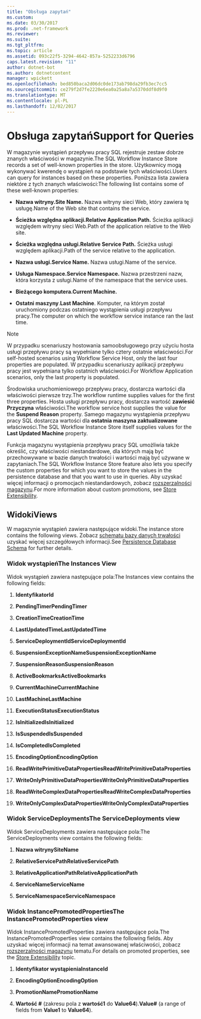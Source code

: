 ```yaml
---
title: "Obsługa zapytań"
ms.custom: 
ms.date: 03/30/2017
ms.prod: .net-framework
ms.reviewer: 
ms.suite: 
ms.tgt_pltfrm: 
ms.topic: article
ms.assetid: 093c22f5-3294-4642-857a-5252233d6796
caps.latest.revision: "11"
author: dotnet-bot
ms.author: dotnetcontent
manager: wpickett
ms.openlocfilehash: bed850baca2d06dc0de173ab798da29fb3ec7cc5
ms.sourcegitcommit: ce279f2d7fe2220e6ea0a25a8a7a5370ddf8d9f0
ms.translationtype: MT
ms.contentlocale: pl-PL
ms.lasthandoff: 12/02/2017
---
```

# <a name="support-for-queries"></a><span data-ttu-id="ab0fa-102">Obsługa zapytań</span><span class="sxs-lookup"><span data-stu-id="ab0fa-102">Support for Queries</span></span>
<span data-ttu-id="ab0fa-103">W magazynie wystąpień przepływu pracy SQL rejestruje zestaw dobrze znanych właściwości w magazynie.</span><span class="sxs-lookup"><span data-stu-id="ab0fa-103">The SQL Workflow Instance Store records a set of well-known properties in the store.</span></span> <span data-ttu-id="ab0fa-104">Użytkownicy mogą wykonywać kwerendę o wystąpień na podstawie tych właściwości.</span><span class="sxs-lookup"><span data-stu-id="ab0fa-104">Users can query for instances based on these properties.</span></span> <span data-ttu-id="ab0fa-105">Poniższa lista zawiera niektóre z tych znanych właściwości:</span><span class="sxs-lookup"><span data-stu-id="ab0fa-105">The following list contains some of these well-known properties:</span></span>  
  
-   <span data-ttu-id="ab0fa-106">**Nazwa witryny.**</span><span class="sxs-lookup"><span data-stu-id="ab0fa-106">**Site Name.**</span></span> <span data-ttu-id="ab0fa-107">Nazwa witryny sieci Web, który zawiera tę usługę.</span><span class="sxs-lookup"><span data-stu-id="ab0fa-107">Name of the Web site that contains the service.</span></span>  
  
-   <span data-ttu-id="ab0fa-108">**Ścieżka względna aplikacji.**</span><span class="sxs-lookup"><span data-stu-id="ab0fa-108">**Relative Application Path.**</span></span> <span data-ttu-id="ab0fa-109">Ścieżka aplikacji względem witryny sieci Web.</span><span class="sxs-lookup"><span data-stu-id="ab0fa-109">Path of the application relative to the Web site.</span></span>  
  
-   <span data-ttu-id="ab0fa-110">**Ścieżka względna usługi.**</span><span class="sxs-lookup"><span data-stu-id="ab0fa-110">**Relative Service Path.**</span></span> <span data-ttu-id="ab0fa-111">Ścieżka usługi względem aplikacji.</span><span class="sxs-lookup"><span data-stu-id="ab0fa-111">Path of the service relative to the application.</span></span>  
  
-   <span data-ttu-id="ab0fa-112">**Nazwa usługi.**</span><span class="sxs-lookup"><span data-stu-id="ab0fa-112">**Service Name.**</span></span> <span data-ttu-id="ab0fa-113">Nazwa usługi.</span><span class="sxs-lookup"><span data-stu-id="ab0fa-113">Name of the service.</span></span>  
  
-   <span data-ttu-id="ab0fa-114">**Usługa Namespace.**</span><span class="sxs-lookup"><span data-stu-id="ab0fa-114">**Service Namespace.**</span></span> <span data-ttu-id="ab0fa-115">Nazwa przestrzeni nazw, która korzysta z usługi.</span><span class="sxs-lookup"><span data-stu-id="ab0fa-115">Name of the namespace that the service uses.</span></span>  
  
-   <span data-ttu-id="ab0fa-116">**Bieżącego komputera.**</span><span class="sxs-lookup"><span data-stu-id="ab0fa-116">**Current Machine.**</span></span>  
  
-   <span data-ttu-id="ab0fa-117">**Ostatni maszyny**.</span><span class="sxs-lookup"><span data-stu-id="ab0fa-117">**Last Machine**.</span></span> <span data-ttu-id="ab0fa-118">Komputer, na którym został uruchomiony podczas ostatniego wystąpienia usługi przepływu pracy.</span><span class="sxs-lookup"><span data-stu-id="ab0fa-118">The computer on which the workflow service instance ran the last time.</span></span>  
  
> [!NOTE]
>  <span data-ttu-id="ab0fa-119">W przypadku scenariuszy hostowania samoobsługowego przy użyciu hosta usługi przepływu pracy są wypełniane tylko cztery ostatnie właściwości.</span><span class="sxs-lookup"><span data-stu-id="ab0fa-119">For self-hosted scenarios using Workflow Service Host, only the last four properties are populated.</span></span> <span data-ttu-id="ab0fa-120">W przypadku scenariuszy aplikacji przepływu pracy jest wypełniana tylko ostatnich właściwości.</span><span class="sxs-lookup"><span data-stu-id="ab0fa-120">For Workflow Application scenarios, only the last property is populated.</span></span>  
  
 <span data-ttu-id="ab0fa-121">Środowiska uruchomieniowego przepływu pracy, dostarcza wartości dla właściwości pierwsze trzy.</span><span class="sxs-lookup"><span data-stu-id="ab0fa-121">The workflow runtime supplies values for the first three properties.</span></span> <span data-ttu-id="ab0fa-122">Hosta usługi przepływu pracy, dostarcza wartość **zawiesić Przyczyna** właściwości.</span><span class="sxs-lookup"><span data-stu-id="ab0fa-122">The workflow service host supplies the value for the **Suspend Reason** property.</span></span> <span data-ttu-id="ab0fa-123">Samego magazynu wystąpienia przepływu pracy SQL dostarcza wartości dla **ostatnia maszyna zaktualizowane** właściwości.</span><span class="sxs-lookup"><span data-stu-id="ab0fa-123">The SQL Workflow Instance Store itself supplies values for the **Last Updated Machine** property.</span></span>  
  
 <span data-ttu-id="ab0fa-124">Funkcja magazynu wystąpienia przepływu pracy SQL umożliwia także określić, czy właściwości niestandardowe, dla których mają być przechowywane w bazie danych trwałości i wartości mają być używane w zapytaniach.</span><span class="sxs-lookup"><span data-stu-id="ab0fa-124">The SQL Workflow Instance Store feature also lets you specify the custom properties for which you want to store the values in the persistence database and that you want to use in queries.</span></span> <span data-ttu-id="ab0fa-125">Aby uzyskać więcej informacji o promocjach niestandardowych, zobacz [rozszerzalności magazynu](../../../docs/framework/windows-workflow-foundation/store-extensibility.md).</span><span class="sxs-lookup"><span data-stu-id="ab0fa-125">For more information about custom promotions, see [Store Extensibility](../../../docs/framework/windows-workflow-foundation/store-extensibility.md).</span></span>  
  
## <a name="views"></a><span data-ttu-id="ab0fa-126">Widoki</span><span class="sxs-lookup"><span data-stu-id="ab0fa-126">Views</span></span>  
 <span data-ttu-id="ab0fa-127">W magazynie wystąpień zawiera następujące widoki.</span><span class="sxs-lookup"><span data-stu-id="ab0fa-127">The instance store contains the following views.</span></span> <span data-ttu-id="ab0fa-128">Zobacz [schematu bazy danych trwałości](../../../docs/framework/windows-workflow-foundation/persistence-database-schema.md) uzyskać więcej szczegółowych informacji.</span><span class="sxs-lookup"><span data-stu-id="ab0fa-128">See [Persistence Database Schema](../../../docs/framework/windows-workflow-foundation/persistence-database-schema.md) for further details.</span></span>  
  
### <a name="the-instances-view"></a><span data-ttu-id="ab0fa-129">Widok wystąpień</span><span class="sxs-lookup"><span data-stu-id="ab0fa-129">The Instances View</span></span>  
 <span data-ttu-id="ab0fa-130">Widok wystąpień zawiera następujące pola:</span><span class="sxs-lookup"><span data-stu-id="ab0fa-130">The Instances view contains the following fields:</span></span>  
  
1.  <span data-ttu-id="ab0fa-131">**Identyfikator**</span><span class="sxs-lookup"><span data-stu-id="ab0fa-131">**Id**</span></span>  
  
2.  <span data-ttu-id="ab0fa-132">**PendingTimer**</span><span class="sxs-lookup"><span data-stu-id="ab0fa-132">**PendingTimer**</span></span>  
  
3.  <span data-ttu-id="ab0fa-133">**CreationTime**</span><span class="sxs-lookup"><span data-stu-id="ab0fa-133">**CreationTime**</span></span>  
  
4.  <span data-ttu-id="ab0fa-134">**LastUpdatedTime**</span><span class="sxs-lookup"><span data-stu-id="ab0fa-134">**LastUpdatedTime**</span></span>  
  
5.  <span data-ttu-id="ab0fa-135">**ServiceDeploymentId**</span><span class="sxs-lookup"><span data-stu-id="ab0fa-135">**ServiceDeploymentId**</span></span>  
  
6.  <span data-ttu-id="ab0fa-136">**SuspensionExceptionName**</span><span class="sxs-lookup"><span data-stu-id="ab0fa-136">**SuspensionExceptionName**</span></span>  
  
7.  <span data-ttu-id="ab0fa-137">**SuspensionReason**</span><span class="sxs-lookup"><span data-stu-id="ab0fa-137">**SuspensionReason**</span></span>  
  
8.  <span data-ttu-id="ab0fa-138">**ActiveBookmarks**</span><span class="sxs-lookup"><span data-stu-id="ab0fa-138">**ActiveBookmarks**</span></span>  
  
9. <span data-ttu-id="ab0fa-139">**CurrentMachine**</span><span class="sxs-lookup"><span data-stu-id="ab0fa-139">**CurrentMachine**</span></span>  
  
10. <span data-ttu-id="ab0fa-140">**LastMachine**</span><span class="sxs-lookup"><span data-stu-id="ab0fa-140">**LastMachine**</span></span>  
  
11. <span data-ttu-id="ab0fa-141">**ExecutionStatus**</span><span class="sxs-lookup"><span data-stu-id="ab0fa-141">**ExecutionStatus**</span></span>  
  
12. <span data-ttu-id="ab0fa-142">**IsInitialized**</span><span class="sxs-lookup"><span data-stu-id="ab0fa-142">**IsInitialized**</span></span>  
  
13. <span data-ttu-id="ab0fa-143">**IsSuspended**</span><span class="sxs-lookup"><span data-stu-id="ab0fa-143">**IsSuspended**</span></span>  
  
14. <span data-ttu-id="ab0fa-144">**IsCompleted**</span><span class="sxs-lookup"><span data-stu-id="ab0fa-144">**IsCompleted**</span></span>  
  
15. <span data-ttu-id="ab0fa-145">**EncodingOption**</span><span class="sxs-lookup"><span data-stu-id="ab0fa-145">**EncodingOption**</span></span>  
  
16. <span data-ttu-id="ab0fa-146">**ReadWritePrimitiveDataProperties**</span><span class="sxs-lookup"><span data-stu-id="ab0fa-146">**ReadWritePrimitiveDataProperties**</span></span>  
  
17. <span data-ttu-id="ab0fa-147">**WriteOnlyPrimitiveDataProperties**</span><span class="sxs-lookup"><span data-stu-id="ab0fa-147">**WriteOnlyPrimitiveDataProperties**</span></span>  
  
18. <span data-ttu-id="ab0fa-148">**ReadWriteComplexDataProperties**</span><span class="sxs-lookup"><span data-stu-id="ab0fa-148">**ReadWriteComplexDataProperties**</span></span>  
  
19. <span data-ttu-id="ab0fa-149">**WriteOnlyComplexDataProperties**</span><span class="sxs-lookup"><span data-stu-id="ab0fa-149">**WriteOnlyComplexDataProperties**</span></span>  
  
### <a name="the-servicedeployments-view"></a><span data-ttu-id="ab0fa-150">Widok ServiceDeployments</span><span class="sxs-lookup"><span data-stu-id="ab0fa-150">The ServiceDeployments view</span></span>  
 <span data-ttu-id="ab0fa-151">Widok ServiceDeployments zawiera następujące pola:</span><span class="sxs-lookup"><span data-stu-id="ab0fa-151">The ServiceDeployments view contains the following fields:</span></span>  
  
1.  <span data-ttu-id="ab0fa-152">**Nazwa witryny**</span><span class="sxs-lookup"><span data-stu-id="ab0fa-152">**SiteName**</span></span>  
  
2.  <span data-ttu-id="ab0fa-153">**RelativeServicePath**</span><span class="sxs-lookup"><span data-stu-id="ab0fa-153">**RelativeServicePath**</span></span>  
  
3.  <span data-ttu-id="ab0fa-154">**RelativeApplicationPath**</span><span class="sxs-lookup"><span data-stu-id="ab0fa-154">**RelativeApplicationPath**</span></span>  
  
4.  <span data-ttu-id="ab0fa-155">**ServiceName**</span><span class="sxs-lookup"><span data-stu-id="ab0fa-155">**ServiceName**</span></span>  
  
5.  <span data-ttu-id="ab0fa-156">**ServiceNamespace**</span><span class="sxs-lookup"><span data-stu-id="ab0fa-156">**ServiceNamespace**</span></span>  
  
### <a name="the-instancepromotedproperties-view"></a><span data-ttu-id="ab0fa-157">Widok InstancePromotedProperties</span><span class="sxs-lookup"><span data-stu-id="ab0fa-157">The InstancePromotedProperties view</span></span>  
 <span data-ttu-id="ab0fa-158">Widok InstancePromotedProperties zawiera następujące pola.</span><span class="sxs-lookup"><span data-stu-id="ab0fa-158">The InstancePromotedProperties view contains the following fields.</span></span> <span data-ttu-id="ab0fa-159">Aby uzyskać więcej informacji na temat awansowanej właściwości, zobacz [rozszerzalności magazynu](../../../docs/framework/windows-workflow-foundation/store-extensibility.md) tematu.</span><span class="sxs-lookup"><span data-stu-id="ab0fa-159">For details on promoted properties, see the [Store Extensibility](../../../docs/framework/windows-workflow-foundation/store-extensibility.md) topic.</span></span>  
  
1.  <span data-ttu-id="ab0fa-160">**Identyfikator wystąpienia**</span><span class="sxs-lookup"><span data-stu-id="ab0fa-160">**InstanceId**</span></span>  
  
2.  <span data-ttu-id="ab0fa-161">**EncodingOption**</span><span class="sxs-lookup"><span data-stu-id="ab0fa-161">**EncodingOption**</span></span>  
  
3.  <span data-ttu-id="ab0fa-162">**PromotionName**</span><span class="sxs-lookup"><span data-stu-id="ab0fa-162">**PromotionName**</span></span>  
  
4.  <span data-ttu-id="ab0fa-163">**Wartość #** (zakresu pola z **wartość1** do **Value64**).</span><span class="sxs-lookup"><span data-stu-id="ab0fa-163">**Value#** (a range of fields from **Value1** to **Value64**).</span></span>
